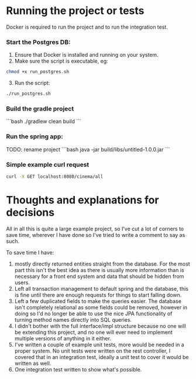 <h1>Running the project or tests</h1>
Docker is required to run the project and to run the integration test.
<h3>Start the Postgres DB:</h3>

1. Ensure that Docker is installed and running on your system.
2. Make sure the script is executable, eg:

```bash
chmod +x run_postgres.sh
```

3. Run the script:

```bash
./run_postgres.sh
```

<h3>Build the gradle project</h3>
```bash
./gradlew clean build
```

<h3> Run the spring app:</h3>
TODO: rename project
```bash
java -jar build/libs/untitled-1.0.0.jar 
```

<h3> Simple example curl request </h3>

```bash
curl -X GET localhost:8080/cinema/all
```

<h1>Thoughts and explanations for decisions</h1>
All in all this is quite a large example project, so I've cut a lot of corners to save time,
wherever I have done so I've tried to write a comment to say as such.

To save time I have:
1. mostly directly returned entities straight from the database.
For the most part this isn't the best idea as there is usually more information
than is necessary for a front end system and data that should be hidden from users.
2. Left all transaction management to default spring and the database,
this is fine until there are enough requests for things to start falling down.
3. Left a few duplicated fields to make the queries easier.
The database isn't completely relational as some fields could be removed,
however in doing so I'd no longer be able to use the nice JPA functionality
of turning method names directly into SQL queries.
4. I didn't bother with the full interface/impl structure because no one will be extending this project,
and no one will ever need to implement multiple versions of anything in it either.
5. I've written a couple of example unit tests, more would be needed in a proper system. No unit tests were written
on the rest controller, I covered that in an integration test, ideally a unit test to cover it would be written as well.
6. One integration test written to show what's possible.


